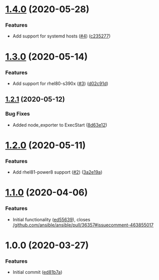 # [1.4.0](https://github.com/mongodb-ansible-roles/ansible-role-node-exporter/compare/v1.3.0...v1.4.0) (2020-05-28)


### Features

* Add support for systemd hosts ([#4](https://github.com/mongodb-ansible-roles/ansible-role-node-exporter/issues/4)) ([c235277](https://github.com/mongodb-ansible-roles/ansible-role-node-exporter/commit/c2352778a78d3f766324e54d087f985f6af5329a))

# [1.3.0](https://github.com/mongodb-ansible-roles/ansible-role-node-exporter/compare/v1.2.1...v1.3.0) (2020-05-14)


### Features

* Add support for rhel80-s390x ([#3](https://github.com/mongodb-ansible-roles/ansible-role-node-exporter/issues/3)) ([d02c91d](https://github.com/mongodb-ansible-roles/ansible-role-node-exporter/commit/d02c91d60a115734e119df0bc6b283386c9e2945))

## [1.2.1](https://github.com/mongodb-ansible-roles/ansible-role-node-exporter/compare/v1.2.0...v1.2.1) (2020-05-12)


### Bug Fixes

* Added node_exporter to ExecStart ([8d63e12](https://github.com/mongodb-ansible-roles/ansible-role-node-exporter/commit/8d63e1210eeab8533bbda20604d9e26bb8902ca7))

# [1.2.0](https://github.com/mongodb-ansible-roles/ansible-role-node-exporter/compare/v1.1.0...v1.2.0) (2020-05-11)


### Features

* Add rhel81-power8 support ([#2](https://github.com/mongodb-ansible-roles/ansible-role-node-exporter/issues/2)) ([3a2e19a](https://github.com/mongodb-ansible-roles/ansible-role-node-exporter/commit/3a2e19a8e7d548381413bd3db2295e18e30fa2d2))

# [1.1.0](https://github.com/mongodb-ansible-roles/ansible-role-node-exporter/compare/v1.0.0...v1.1.0) (2020-04-06)


### Features

* Initial functionality ([ed55639](https://github.com/mongodb-ansible-roles/ansible-role-node-exporter/commit/ed556395aee6473d3b464f63b0ab115970d46484)), closes [/github.com/ansible/ansible/pull/36357#issuecomment-463855017](https://github.com//github.com/ansible/ansible/pull/36357/issues/issuecomment-463855017)

# 1.0.0 (2020-03-27)


### Features

* Initial commit ([ed81b7a](https://github.com/mongodb-ansible-roles/ansible-role-node-exporter/commit/ed81b7aa50084daa94608f62462c56998b48977c))
